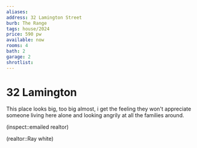 ```yaml
---
aliases:
address: 32 Lamington Street
burb: The Range
tags: house/2024
price: 590 pw 
available: now
rooms: 4
bath: 2 
garage: 2 
shrotlist:
---
```


# 32 Lamington

This place looks big, too big almost, i get the feeling they won't appreciate someone living here alone and looking angrily at all the families around. 

(inspect::emailed realtor)

(realtor::Ray white)